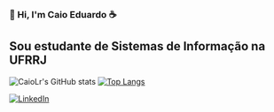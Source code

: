 ### 👋 Hi, I'm Caio Eduardo ☕

## Sou estudante de Sistemas de Informação na UFRRJ

<!--
**CaioLr/CaioLr** is a ✨ _special_ ✨ repository because its `README.md` (this file) appears on your GitHub profile.

Here are some ideas to get you started:

- 🔭 I’m currently working on ...
- 🌱 I’m currently learning ...
- 👯 I’m looking to collaborate on ...
- 🤔 I’m looking for help with ...
- 💬 Ask me about ...
- 📫 How to reach me: ...
- 😄 Pronouns: ...
- ⚡ Fun fact: ...
-->


![CaioLr's GitHub stats](https://github-readme-stats.vercel.app/api?username=caiolr&show_icons=true&theme=radical)
[![Top Langs](https://github-readme-stats.vercel.app/api/top-langs/?username=caiolr&layout=&theme=dark)](https://github.com/anuraghazra/github-readme-stats)

[![LinkedIn](https://img.shields.io/badge/-LinkedIn-0d0D0D?style=flat&labelColor=0D0D0D&logo=Linkedin&Color=white)](+https://www.linkedin.com/in/caio-eduardo-316906215/)
